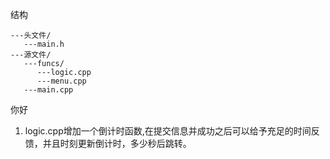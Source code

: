 

结构

```
---头文件/
   ---main.h
---源文件/
   ---funcs/
      ---logic.cpp
      ---menu.cpp
   ---main.cpp
```

你好

1. logic.cpp增加一个倒计时函数,在提交信息并成功之后可以给予充足的时间反馈，并且时刻更新倒计时，多少秒后跳转。